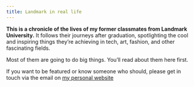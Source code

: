 ```yaml
---
title: Landmark in real life
---
```


**This is a chronicle of the lives of my former classmates from Landmark University.** It follows their journeys after graduation, spotlighting the cool and inspiring things they’re achieving in tech, art, fashion, and other fascinating fields.

Most of them are going to do big things. You’ll read about them here first.

If you want to be featured or know someone who should, please get in touch via the email on [my personal website](https://davidumoru.me)
